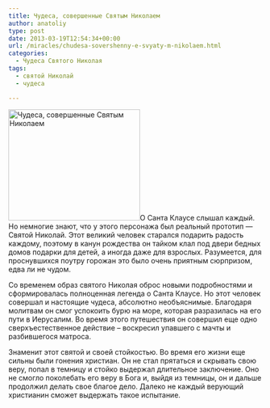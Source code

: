 ```yaml
---
title: Чудеса, совершенные Святым Николаем
author: anatoliy
type: post
date: 2013-03-19T12:54:34+00:00
url: /miracles/chudesa-sovershenny-e-svyaty-m-nikolaem.html
categories:
  - Чудеса Святого Николая
tags:
  - святой Николай
  - чудеса

---
```

[<img src="http://svyatoynikolay.ru/wp-content/uploads/2013/03/1920111218105504.jpg" alt="Чудеса, совершенные Святым Николаем" width="261" height="220" class="alignleft size-full wp-image-1631" />][1]О Санта Клаусе слышал каждый. Но немногие знают, что у этого персонажа был реальный прототип &#8212; Святой Николай. Этот великий человек старался подарить радость каждому, поэтому в канун рождества он тайком клал под двери бедных домов подарки для детей, а иногда даже для взрослых. Разумеется, для проснувшихся поутру горожан это было очень приятным сюрпризом, едва ли не чудом.
  
<!--more-->


  
Со временем образ святого Николая оброс новыми подробностями и сформировалась полноценная легенда о Санта Клаусе. Но этот человек совершал и настоящие чудеса, абсолютно необъяснимые. Благодаря молитвам он смог успокоить бурю на море, которая разразилась на его пути в Иерусалим. Во время этого путешествия он совершил еще одно сверхъестественное действие – воскресил упавшего с мачты и разбившегося матроса.

Знаменит этот святой и своей стойкостью. Во время его жизни еще сильны были гонения христиан. Он не стал прятаться и скрывать свою веру, попал в темницу и стойко выдержал длительное заключение. Оно не смогло поколебать его веру в Бога и, выйдя из темницы, он и дальше продолжил делать свое благое дело. Далеко не каждый верующий христианин сможет выдержать такое испытание.

 [1]: http://svyatoynikolay.ru/wp-content/uploads/2013/03/1920111218105504.jpg